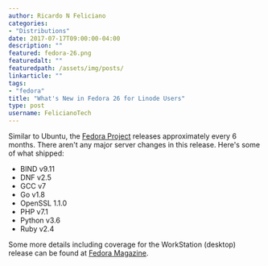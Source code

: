 ```yaml
---
author: Ricardo N Feliciano
categories:
- "Distributions"
date: 2017-07-17T09:00:00-04:00
description: ""
featured: fedora-26.png
featuredalt: ""
featuredpath: /assets/img/posts/
linkarticle: ""
tags:
- "fedora"
title: "What's New in Fedora 26 for Linode Users"
type: post
username: FelicianoTech
---
```


Similar to Ubuntu, the [Fedora Project](https://getfedora.org/) releases approximately every 6 months. There aren't any major server changes in this release. Here's some of what shipped:

- BIND v9.11
- DNF v2.5
- GCC v7
- Go v1.8
- OpenSSL 1.1.0
- PHP v7.1
- Python v3.6
- Ruby v2.4

Some more details including coverage for the WorkStation (desktop) release can be found at [Fedora Magazine](https://fedoramagazine.org/fedora-26-is-here/).
